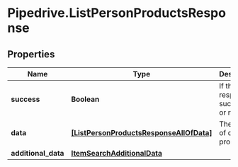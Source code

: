 # Pipedrive.ListPersonProductsResponse

## Properties

Name | Type | Description | Notes
------------ | ------------- | ------------- | -------------
**success** | **Boolean** | If the response is successful or not | [optional] 
**data** | [**[ListPersonProductsResponseAllOfData]**](ListPersonProductsResponseAllOfData.md) | The array of deal products | [optional] 
**additional_data** | [**ItemSearchAdditionalData**](ItemSearchAdditionalData.md) |  | [optional] 


